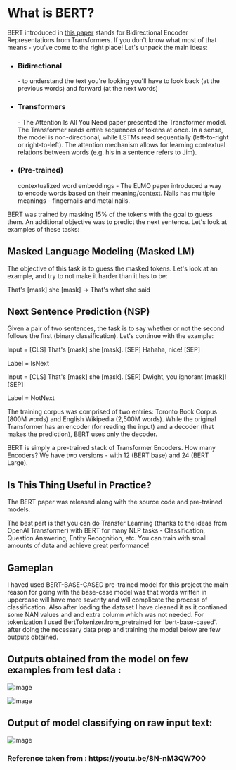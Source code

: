 <h1>What is BERT?</h1>

BERT introduced in [this paper](https://arxiv.org/abs/1810.04805 ) 
stands for Bidirectional Encoder Representations from Transformers. If you don't know what most of that means - you've come to the right place! Let's unpack the main ideas:

* <h3>Bidirectional</h3> - to understand the text you're looking you'll have to look back (at the previous words) and forward (at the next words)
* <h3>Transformers</h3> - The Attention Is All You Need paper presented the Transformer model. The Transformer reads entire sequences of tokens at once. In a sense, the model is non-directional, while LSTMs read sequentially (left-to-right or right-to-left). The attention mechanism allows for learning contextual relations between words (e.g. his in a sentence refers to Jim).
* <h3>(Pre-trained)</h3> contextualized word embeddings - The ELMO paper introduced a way to encode words based on their meaning/context. Nails has multiple meanings - fingernails and metal nails.
BERT was trained by masking 15% of the tokens with the goal to guess them. An additional objective was to predict the next sentence. Let's look at examples of these tasks:

<h2>Masked Language Modeling (Masked LM)</h2>
The objective of this task is to guess the masked tokens. Let's look at an example, and try to not make it harder than it has to be:

That's [mask] she [mask] -> That's what she said

<h2>Next Sentence Prediction (NSP)</h2>
Given a pair of two sentences, the task is to say whether or not the second follows the first (binary classification). Let's continue with the example:

Input = [CLS] That's [mask] she [mask]. [SEP] Hahaha, nice! [SEP]

Label = IsNext

Input = [CLS] That's [mask] she [mask]. [SEP] Dwight, you ignorant [mask]! [SEP]

Label = NotNext

The training corpus was comprised of two entries: Toronto Book Corpus (800M words) and English Wikipedia (2,500M words). While the original Transformer has an encoder (for reading the input) and a decoder (that makes the prediction), BERT uses only the decoder.

BERT is simply a pre-trained stack of Transformer Encoders. How many Encoders? We have two versions - with 12 (BERT base) and 24 (BERT Large).

<h2>Is This Thing Useful in Practice?</h2>
The BERT paper was released along with the source code and pre-trained models.

The best part is that you can do Transfer Learning (thanks to the ideas from OpenAI Transformer) with BERT for many NLP tasks - Classification, Question Answering, Entity Recognition, etc. You can train with small amounts of data and achieve great performance!

<h2>Gameplan</h2>
I haved used BERT-BASE-CASED pre-trained model for this project the main reason for going with the base-case model was that words written in uppercase will have more severity
and will complicate the process of classification. Also after loading the dataset I have cleaned it as it contianed some NAN values and and extra column which was not needed. 
For tokenization I used BertTokenizer.from_pretrained for 'bert-base-cased'. after doing the necessary data prep and training the model below are few outputs obtained.

<h2> Outputs obtained from the model on few examples from test data : </h2>

 ![image](https://user-images.githubusercontent.com/34622497/154799044-c08a2c68-a525-447d-8c16-f39dd5394c8d.png)


 ![image](https://user-images.githubusercontent.com/34622497/154799070-5481e7d1-c65e-4228-a67e-9cb841820bd8.png)


<h2> Output of model classifying on raw input text:</h2>

![image](https://user-images.githubusercontent.com/34622497/154798806-89e3c2e1-cf64-4c5a-a7ca-b11e9042e9ed.png)


<h3> Reference taken from : https://youtu.be/8N-nM3QW7O0
